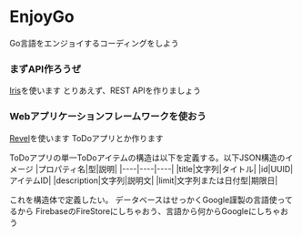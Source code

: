 # EnjoyGo
Go言語をエンジョイするコーディングをしよう

### まずAPI作ろうぜ
[Iris](https://www.iris-go.com/)を使います
とりあえず、REST APIを作りましょう


### Webアプリケーションフレームワークを使おう
[Revel](https://revel.github.io/)を使います
ToDoアプリとか作ります

ToDoアプリの単一ToDoアイテムの構造は以下を定義する。以下JSON構造のイメージ
|プロパティ名|型|説明|
|----|----|----|
|title|文字列|タイトル|
|id|UUID|アイテムID|
|description|文字列|説明文|
|limit|文字列または日付型|期限日|

これを構造体で定義したい。
データベースはせっかくGoogle謹製の言語使ってるから
FirebaseのFireStoreにしちゃおう、言語から何からGoogleにしちゃおう